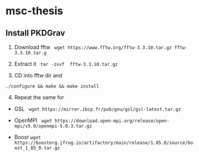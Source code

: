 # msc-thesis

## Install PKDGrav

1. Download fftw
``` wget https://www.fftw.org/fftw-3.3.10.tar.gz fftw-3.3.10.tar.g```

2. Extract it
``` tar -zxvf  fftw-3.3.10.tar.gz```

2. CD into fftw dir and 

```./configure && make && make install```

4. Repeat the same for

- GSL
``` wget https://mirror.ibcp.fr/pub/gnu/gsl/gsl-latest.tar.gz```

- OpenMPI
``` wget https://download.open-mpi.org/release/open-mpi/v5.0/openmpi-5.0.3.tar.gz```

- Boost
```wget https://boostorg.jfrog.io/artifactory/main/release/1.85.0/source/boost_1_85_0.tar.gz```